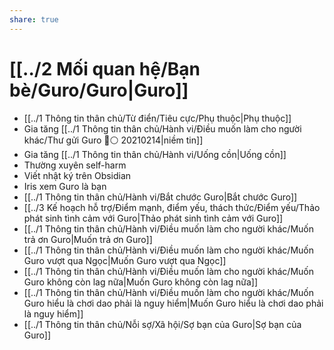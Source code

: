 ```yaml
---
share: true
---
```

# [[../2 Mối quan hệ/Bạn bè/Guro/Guro|Guro]]
- [[../1 Thông tin thân chủ/Từ điển/Tiêu cực/Phụ thuộc|Phụ thuộc]]
- Gia tăng [[../1 Thông tin thân chủ/Hành vi/Điều muốn làm cho người khác/Thư gửi Guro 🔵⚪ 20210214|niềm tin]]
- Gia tăng [[../1 Thông tin thân chủ/Hành vi/Uống cồn|Uống cồn]]
- Thường xuyên self-harm
- Viết nhật ký trên Obsidian
- Iris xem Guro là bạn
- [[../1 Thông tin thân chủ/Hành vi/Bắt chước Guro|Bắt chước Guro]]
- [[../3 Kế hoạch hỗ trợ/Điểm mạnh, điểm yếu, thách thức/Điểm yếu/Thảo phát sinh tình cảm với Guro|Thảo phát sinh tình cảm với Guro]]
- [[../1 Thông tin thân chủ/Hành vi/Điều muốn làm cho người khác/Muốn trả ơn Guro|Muốn trả ơn Guro]]
- [[../1 Thông tin thân chủ/Hành vi/Điều muốn làm cho người khác/Muốn Guro vượt qua Ngọc|Muốn Guro vượt qua Ngọc]]
- [[../1 Thông tin thân chủ/Hành vi/Điều muốn làm cho người khác/Muốn Guro không còn lag nữa|Muốn Guro không còn lag nữa]]
- [[../1 Thông tin thân chủ/Hành vi/Điều muốn làm cho người khác/Muốn Guro hiểu là chơi dao phải là nguy hiểm|Muốn Guro hiểu là chơi dao phải là nguy hiểm]]
- [[../1 Thông tin thân chủ/Nỗi sợ/Xã hội/Sợ bạn của Guro|Sợ bạn của Guro]]